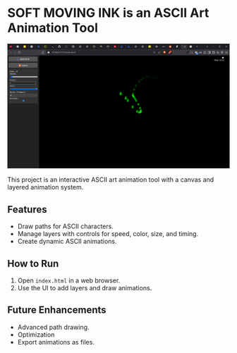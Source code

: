 # SOFT MOVING INK is an ASCII Art Animation Tool

![screenshot](image.png)

This project is an interactive ASCII art animation tool with a canvas and layered animation system.

## Features
- Draw paths for ASCII characters.
- Manage layers with controls for speed, color, size, and timing.
- Create dynamic ASCII animations.

## How to Run
1. Open `index.html` in a web browser.
2. Use the UI to add layers and draw animations.

## Future Enhancements
- Advanced path drawing.
- Optimization
- Export animations as files.
